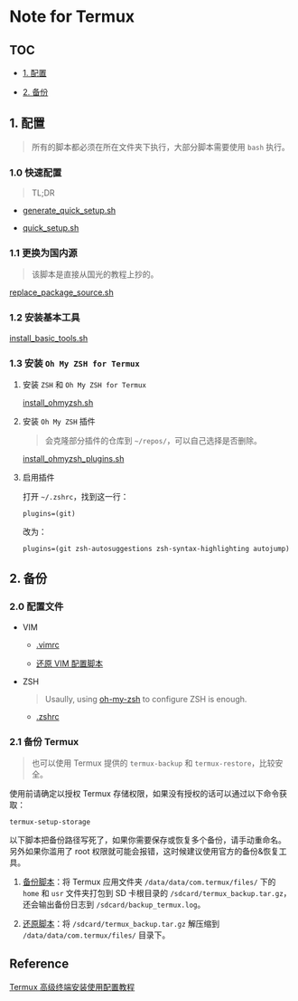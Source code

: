 # Note for Termux

## TOC

- [1. 配置](#1-配置)

- [2. 备份](#2-备份)

## 1. 配置

> 所有的脚本都必须在所在文件夹下执行，大部分脚本需要使用 `bash` 执行。

### 1.0 快速配置

> TL;DR

- [generate_quick_setup.sh](./generater_quick_setup.sh)

- [quick_setup.sh](./quick_setup.sh)

### 1.1 更换为国内源

> 该脚本是直接从国光的教程上抄的。

[replace_package_source.sh](./replace_package_source.sh)

### 1.2 安装基本工具

[install_basic_tools.sh](./install_basic_tools.sh)

### 1.3 安装 `Oh My ZSH for Termux`

1. 安装 `ZSH` 和 `Oh My ZSH for Termux`

	[install_ohmyzsh.sh](./install_ohmyzsh.sh)

2. 安装 `Oh My ZSH` 插件

	> 会克隆部分插件的仓库到 `~/repos/`，可以自己选择是否删除。

	[install_ohmyzsh_plugins.sh](./install_ohmyzsh_plugins.sh)

3. 启用插件

	打开 `~/.zshrc`，找到这一行：

	```shell
	plugins=(git)
	```

	改为：

	```shell
	plugins=(git zsh-autosuggestions zsh-syntax-highlighting autojump)
	```

## 2. 备份

### 2.0 配置文件

- VIM

	- [.vimrc](../configs/vim/.vimrc)

	- [还原 VIM 配置脚本](./restore_vim.sh)

- ZSH

	> Usaully, using [oh-my-zsh](https://ohmyz.sh/) to configure ZSH is enough.

	- [.zshrc](.zshrc)

### 2.1 备份 Termux

> 也可以使用 Termux 提供的 `termux-backup` 和 `termux-restore`，比较安全。

使用前请确定以授权 Termux 存储权限，如果没有授权的话可以通过以下命令获取：

```shell
termux-setup-storage
```

以下脚本把备份路径写死了，如果你需要保存或恢复多个备份，请手动重命名。
另外如果你滥用了 root 权限就可能会报错，这时候建议使用官方的备份&恢复工具。

1. [备份脚本](./backup_termux.sh)：将 Termux 应用文件夹 `/data/data/com.termux/files/` 下的 `home` 和 `usr` 文件夹打包到 SD 卡根目录的 `/sdcard/termux_backup.tar.gz`，还会输出备份日志到 `/sdcard/backup_termux.log`。

2. [还原脚本](./restore_termux.sh)：将 `/sdcard/termux_backup.tar.gz` 解压缩到 `/data/data/com.termux/files/` 目录下。

## Reference

[Termux 高级终端安装使用配置教程](https://www.sqlsec.com/2018/05/termux.html)
